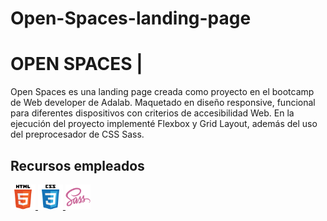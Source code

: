 # Open-Spaces-landing-page
# OPEN SPACES <span> | </span>

<p>Open Spaces es una landing page creada como proyecto en el bootcamp de Web developer de Adalab. Maquetado en diseño responsive, funcional para diferentes dispositivos con criterios de accesibilidad Web.  
En la ejecución del proyecto implementé Flexbox y Grid Layout, además del uso del preprocesador de CSS Sass.</p>

## Recursos empleados

<p align="left"><a href="https://www.w3.org/html/" target="_blank"> <img src="https://raw.githubusercontent.com/devicons/devicon/master/icons/html5/html5-original-wordmark.svg" alt="html5" width="40" height="40"/>  <a href="https://www.w3schools.com/css/" target="_blank"> <img src="https://raw.githubusercontent.com/devicons/devicon/master/icons/css3/css3-original-wordmark.svg" alt="css3" width="40" height="40"/> </a>  </a>  <a href="https://sass-lang.com" target="_blank"> <img src="https://raw.githubusercontent.com/devicons/devicon/master/icons/sass/sass-original.svg" alt="sass" width="40" height="40"/> </a> </p>


